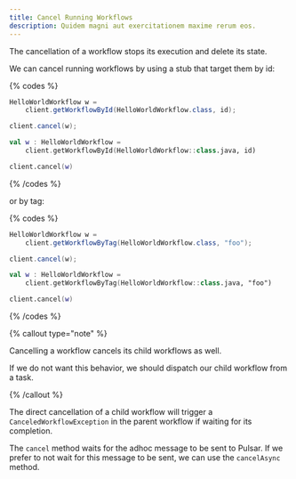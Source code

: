 ```yaml
---
title: Cancel Running Workflows
description: Quidem magni aut exercitationem maxime rerum eos.
---
```


The cancellation of a workflow stops its execution and delete its state.

We can cancel running workflows by using a stub that target them by id:

{% codes %}

```java
HelloWorldWorkflow w = 
    client.getWorkflowById(HelloWorldWorkflow.class, id);

client.cancel(w);
```

```kotlin
val w : HelloWorldWorkflow = 
    client.getWorkflowById(HelloWorldWorkflow::class.java, id)

client.cancel(w)
```

{% /codes %}


or by tag:

{% codes %}

```java
HelloWorldWorkflow w = 
    client.getWorkflowByTag(HelloWorldWorkflow.class, "foo");

client.cancel(w);
```

```kotlin
val w : HelloWorldWorkflow = 
    client.getWorkflowByTag(HelloWorldWorkflow::class.java, "foo")

client.cancel(w)
```

{% /codes %}


{% callout type="note"  %}

Cancelling a workflow cancels its child workflows as well.

If we do not want this behavior, we should dispatch our child workflow from a task.

{% /callout  %}

The direct cancellation of a child workflow will trigger a `CanceledWorkflowException` in the parent workflow 
if waiting for its completion.

The `cancel` method waits for the adhoc message to be sent to Pulsar.
If we prefer to not wait for this message to be sent, we can use the `cancelAsync` method.
